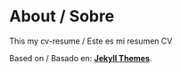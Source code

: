 # About / Sobre

This my cv-resume / Este es mi resumen CV

Based on / Basado en: [**Jekyll Themes**](http://jekyll-themes.com).
